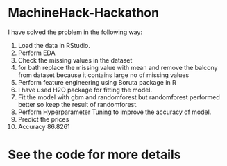 # MachineHack-Hackathon

I have solved the problem in the following way:

1) Load the data in RStudio.
2) Perform EDA 
3) Check the missing values in the dataset
4) for bath replace the missing value with mean and remove the balcony from dataset because it contains large no of missing values
5) Perform feature engineering using Boruta package in R
6) I have used H2O package for fitting the model.
7) Fit the model with gbm and randomforest but randomforest performed better so keep the result of randomforest.
8) Perform Hyperparameter Tuning to improve the accuracy of model.
9) Predict the prices
10) Accuracy 86.8261

# See the code for more details
